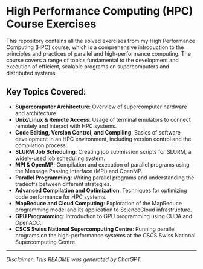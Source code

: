 # High Performance Computing (HPC) Course Exercises

This repository contains all the solved exercises from my High Performance Computing (HPC) course, which is a comprehensive introduction to the principles and practices of parallel and high-performance computing. The course covers a range of topics fundamental to the development and execution of efficient, scalable programs on supercomputers and distributed systems.

## Key Topics Covered:
- **Supercomputer Architecture**: Overview of supercomputer hardware and architecture.
- **Unix/Linux & Remote Access**: Usage of terminal emulators to connect remotely and interact with HPC systems.
- **Code Editing, Version Control, and Compiling**: Basics of software development in an HPC environment, including version control and the compilation process.
- **SLURM Job Scheduling**: Creating job submission scripts for SLURM, a widely-used job scheduling system.
- **MPI & OpenMP**: Compilation and execution of parallel programs using the Message Passing Interface (MPI) and OpenMP.
- **Parallel Programming**: Writing parallel programs and understanding the tradeoffs between different strategies.
- **Advanced Compilation and Optimization**: Techniques for optimizing code performance for HPC systems.
- **MapReduce and Cloud Computing**: Exploration of the MapReduce programming model and its application to ScienceCloud infrastructure.
- **GPU Programming**: Introduction to GPU programming using CUDA and OpenACC.
- **CSCS Swiss National Supercomputing Centre**: Running parallel programs on the high-performance systems at the CSCS Swiss National Supercomputing Centre.

---

*Disclaimer: This README was generated by ChatGPT.*
